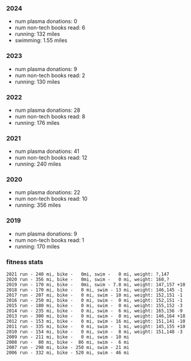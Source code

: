 
### 2024

* num plasma donations: 0
* num non-tech books read: 6 
* running: 132 miles
* swimming: 1.55 miles

### 2023

* num plasma donations: 9
* num non-tech books read: 2 
* running: 130 miles

### 2022

* num plasma donations: 28
* num non-tech books read: 8 
* running: 176 miles

### 2021

* num plasma donations: 41
* num non-tech books read: 12
* running: 240 miles

### 2020

* num plasma donations: 22
* num non-tech books read: 10
* running: 356 miles

### 2019

* num plasma donations: 9
* num non-tech books read: 1
* running: 170 miles

### fitness stats

```
2021 run - 240 mi, bike -   0mi, swim -   0 mi, weight: ?,147
2020 run - 356 mi, bike -   0mi, swim -   0 mi, weight: 160,?
2019 run - 170 mi, bike -   0mi, swim - 7.8 mi, weight: 147,157 +10
2018 run - 170 mi, bike -   0 mi, swim - 13 mi, weight: 146,145 -1 
2017 run - 207 mi, bike -   0 mi, swim - 10 mi, weight: 152,151 -1 
2016 run - 250 mi, bike -   0 mi, swim -  0 mi, weight: 152,151 -1 
2015 run - 180 mi, bike -   0 mi, swim -  0 mi, weight: 155,152 -3 
2014 run - 235 mi, bike -   0 mi, swim -  6 mi, weight: 165,156 -9 
2013 run - 300 mi, bike -   0 mi, swim -  0 mi, weight: 146,164 +18 
2012 run - 153 mi, bike -   0 mi, swim - 16 mi, weight: 151,141 -10 
2011 run - 335 mi, bike -   0 mi, swim -  1 mi, weight: 145,155 +10
2010 run - 154 mi, bike -   0 mi, swim -  8 mi, weight: 151,148 -3
2009 run - 211 mi, bike -   0 mi, swim - 10 mi
2008 run -  80 mi, bike -  86 mi, swim -  6 mi
2007 run - 298 mi, bike - 250 mi, swim - 21 mi
2006 run - 332 mi, bike - 520 mi, swim - 46 mi
```
